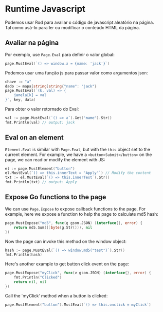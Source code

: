 # Runtime Javascript

Podemos usar Rod para avaliar o código de javascript aleatório na página. Tal como usá-lo para ler ou modificar o conteúdo HTML da página.

## Avaliar na página

Por exemplo, use `Page.Eval` para definir o valor global:

```go
page.MustEval(`() => window.a = {name: 'jack'}`)
```

Podemos usar uma função js para passar valor como argumentos json:

```go
chave := "a"
dado := mapa[string]string{"name": "jack"}
page.MustEval(`(k, val) => {
    janela[k] = val
}`, key, data)
```

Para obter o valor retornado do Eval:

```go
val := page.MustEval(`() => a`).Get("name").Str()
fmt.Println(val) // output: jack
```

## Eval on an element

`Element.Eval` is similar with `Page.Eval`, but with the `this` object set to the current element. For example, we have a `<button>Submit</button>` on the page, we can read or modify the element with JS:

```go
el := page.MustElement("button")
el.MustEval(`() => this.innerText = "Apply"`) // Modify the content
txt := el.MustEval(`() => this.innerText`).Str()
fmt.Println(txt) // output: Apply
```

## Expose Go functions to the page

We can use `Page.Expose` to expose callback functions to the page. For example, here we expose a function to help the page to calculate md5 hash:

```go
page.MustExpose("md5", func(g gson.JSON) (interface{}, error) {
    return md5.Sum([]byte(g.Str())), nil
})
```

Now the page can invoke this method on the window object:

```go
hash := page.MustEval(`() => window.md5("test")`).Str()
fmt.Println(hash)
```

Here's another example to get button click event on the page:

```go
page.MustExpose("myClick", func(v gson.JSON) (interface{}, error) {
    fmt.Println("Clicked")
    return nil, nil
})
```

Call the 'myClick' method when a button is clicked:

```go
page.MustElement("button").MustEval(`() => this.onclick = myClick`)
```
